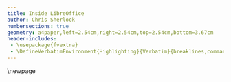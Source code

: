 ```yaml
---
title: Inside LibreOffice
author: Chris Sherlock
numbersections: true
geometry: a4paper,left=2.54cm,right=2.54cm,top=2.54cm,bottom=3.67cm
header-includes:
 - \usepackage{fvextra}
 - \DefineVerbatimEnvironment{Highlighting}{Verbatim}{breaklines,commandchars=\\\{\}}
---
```

\newpage
